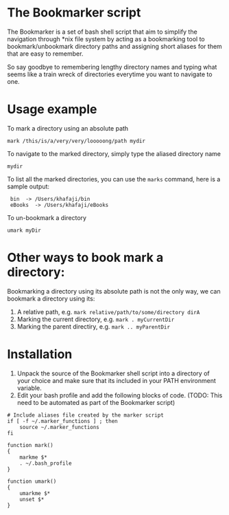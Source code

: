 # The Bookmarker script

The Bookmarker is a set of bash shell script that aim to simplify the navigation through *nix file system by acting as a 
bookmarking tool to bookmark/unbookmark directory paths and assigning short aliases for them that are easy to remember.

So say goodbye to remembering lengthy directory names and typing what seems like a train wreck of directories everytime 
you want to navigate to one.

# Usage example

To mark a directory using an absolute path
``` shell
mark /this/is/a/very/very/looooong/path mydir
```
To navigate to the marked directory, simply type the aliased directory name
```
mydir
```
To list all the marked directories, you can use the `marks` command, here is a sample output:
```
 bin  -> /Users/khafaji/bin
 eBooks  -> /Users/khafaji/eBooks
```

To un-bookmark a directory
```
umark myDir
```

# Other ways to book mark a directory:

Bookmarking a directory using its absolute path is not the only way, we can bookmark a directory using its:

1. A relative path, e.g. `mark relative/path/to/some/directory dirA`
2. Marking the current directory, e.g. `mark . myCurrentDir`
3. Marking the parent directiry, e.g. `mark .. myParentDir`

# Installation

1. Unpack the source of the Bookmarker shell script into a directory of your choice and make sure that its included
in your PATH environment variable.
2. Edit your bash profile and add the following blocks of code. (TODO: This need to be automated as part of the Bookmarker script)

``` shell
# Include aliases file created by the marker script
if [ -f ~/.marker_functions ] ; then	
	source ~/.marker_functions
fi
```

``` shell
function mark()
{
	markme $*
	. ~/.bash_profile
}

function umark()
{
	umarkme $*
	unset $*
}
```

